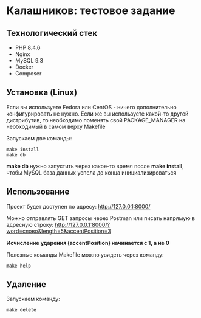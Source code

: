 # Калашников: тестовое задание

## Технологический стек
* PHP 8.4.6
* Nginx
* MySQL 9.3
* Docker
* Composer

## Установка (Linux)
Если вы используете Fedora или CentOS - ничего дополнительно конфигурировать не нужно.
Если же вы используете какой-то другой дистрибутив, то необходимо поменять свой PACKAGE_MANAGER на необходимый в самом верху Makefile

Запускаем две команды:
```
make install
make db
```

**make db** нужно запустить через какое-то время после **make install**, чтобы MySQL база данных успела до конца инициализироваться

## Использование
Проект будет доступен по адресу:
http://127.0.0.1:8000/

Можно отправлять GET запросы через Postman или писать напрямую в адресную строку:
http://127.0.0.1:8000/?word=слово&length=5&accentPosition=3

**Исчисление ударения (accentPosition) начинается с 1, а не 0**

Полезные команды Makefile можно увидеть через команду:
```
make help
```

## Удаление
Запускаем команду:
```
make delete
```

